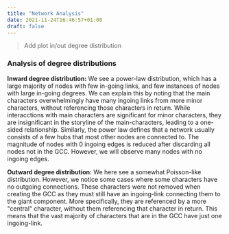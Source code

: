 ```yaml
---
title: "Network Analysis"
date: 2021-11-24T16:46:57+01:00
draft: false
---
```

> Add plot in/out degree distribution
### Analysis of degree distributions

**Inward degree distribution:** We see a power-law distribution, which has a large majority of nodes with few in-going links, and few instances of nodes with large in-going degrees. We can explain this by noting that the main characters overwhelmingly have many ingoing links from more minor characters, without referencing those characters in return. While interacctions with main characters are significant for minor characters, they are insignificant in the storyline of the main-characters, leading to a one-sided relationship. Similarly, the power law defines that a network usually consists of a few hubs that most other nodes are connected to. The magnitude of nodes with 0 ingoing edges is reduced after discarding all nodes not in the GCC. However, we will observe many nodes with no ingoing edges.

**Outward degree distribution:** We here see a somewhat Poisson-like distribution. However, we notice some cases where some characters have no outgoing connections. These characters were not removed when creating the GCC as they must still have an ingoing-link connecting them to the giant component. More specifically, they are referenced by a more "central" character, without them referencing that character in return. This means that the vast majority of characters that are in the GCC have just one ingoing-link.